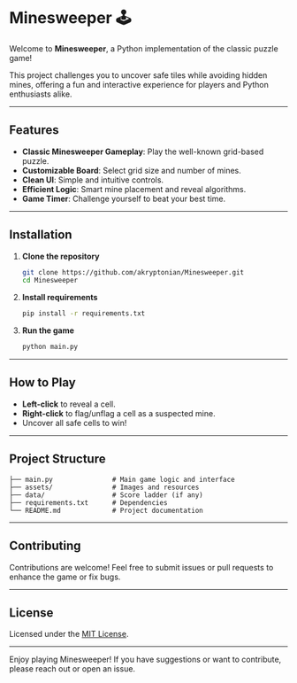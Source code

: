 # Minesweeper 🕹️

Welcome to **Minesweeper**, a Python implementation of the classic puzzle game!

This project challenges you to uncover safe tiles while avoiding hidden mines, offering a fun and interactive experience for players and Python enthusiasts alike.

---

## Features

- **Classic Minesweeper Gameplay**: Play the well-known grid-based puzzle.
- **Customizable Board**: Select grid size and number of mines.
- **Clean UI**: Simple and intuitive controls.
- **Efficient Logic**: Smart mine placement and reveal algorithms.
- **Game Timer**: Challenge yourself to beat your best time.

---

## Installation

1. **Clone the repository**
   ```bash
   git clone https://github.com/akryptonian/Minesweeper.git
   cd Minesweeper
   ```

2. **Install requirements**
   ```bash
   pip install -r requirements.txt
   ```

3. **Run the game**
   ```bash
   python main.py
   ```

---

## How to Play

- **Left-click** to reveal a cell.
- **Right-click** to flag/unflag a cell as a suspected mine.
- Uncover all safe cells to win!

---

## Project Structure

```
├── main.py               # Main game logic and interface
├── assets/               # Images and resources
├── data/                 # Score ladder (if any)
├── requirements.txt      # Dependencies
└── README.md             # Project documentation
```

---

## Contributing

Contributions are welcome! Feel free to submit issues or pull requests to enhance the game or fix bugs.

---

## License

Licensed under the [MIT License](LICENSE).

---

Enjoy playing Minesweeper! If you have suggestions or want to contribute, please reach out or open an issue.
